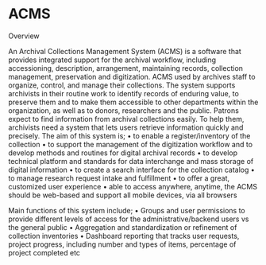 # ACMS
Overview

An Archival Collections Management System (ACMS) is a software that provides integrated support for the archival workflow, including accessioning, description, arrangement, maintaining records, collection management, preservation and digitization.
ACMS used by archives staff to organize, control, and manage their collections. The system supports archivists in their routine work to identify records of enduring value, to preserve them and to make them accessible to other departments within the organization, as well as to donors, researchers and the public.
Patrons expect to find information from archival collections easily. To help them, archivists need a system that lets users retrieve information quickly and precisely. The aim of this system is;
•	to enable a register/inventory of the collection
•	to support the management of the digitization workflow and to develop methods and routines for digital archival records
•	to develop technical platform and standards for data interchange and mass storage of digital information
•	to create a search interface for the collection catalog
•	to manage research request intake and fulfillment
•	to offer a great, customized user experience
•	able to access anywhere, anytime, the ACMS should be web-based and support all mobile devices, via all browsers

Main functions of this system include;
•	Groups and user permissions to provide different levels of access for the administrative/backend users vs the general public
•	Aggregation and standardization or refinement of collection inventories
•	Dashboard reporting that tracks user requests, project progress, including number and types of items, percentage of project completed etc
